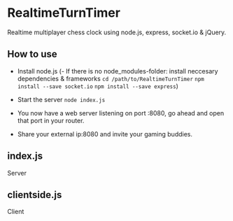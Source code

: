 # RealtimeTurnTimer
Realtime multiplayer chess clock using node.js, express, socket.io &amp; jQuery.

## How to use
- Install node.js
(- If there is no node_modules-folder: install neccesary dependencies & frameworks
`cd /path/to/RealtimeTurnTimer`
`npm install --save socket.io`
`npm install --save express`)

- Start the server
`node index.js`

- You now have a web server listening on port :8080, go ahead and open that port in your router.
- Share your external ip:8080 and invite your gaming buddies.

## index.js
Server

## clientside.js
Client
